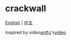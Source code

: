 # crackwall

[English](./README.md) | [中文](./README.zh-CN.md)

Inspired by video[antfu](https://github.com/antfu)'s[video](https://www.bilibili.com/video/BV1wY411n7er)
